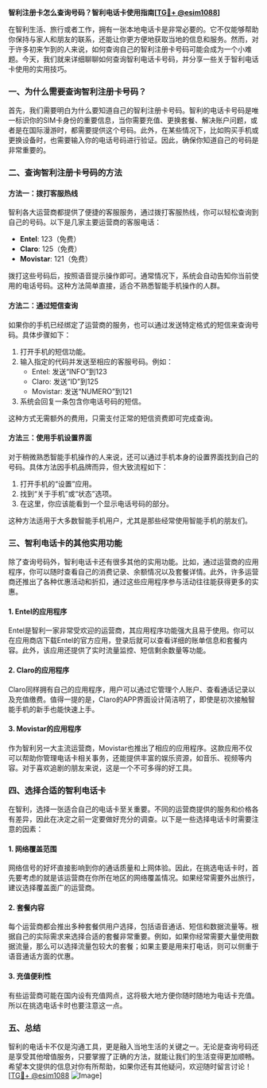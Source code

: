 **智利注册卡怎么查询号码？智利电话卡使用指南[[TG💪+ @esim1088](https://t.me/s/esim1088)]**

在智利生活、旅行或者工作，拥有一张本地电话卡是非常必要的。它不仅能够帮助你保持与家人和朋友的联系，还能让你更方便地获取当地的信息和服务。然而，对于许多初来乍到的人来说，如何查询自己的智利注册卡号码可能会成为一个小难题。今天，我们就来详细聊聊如何查询智利电话卡号码，并分享一些关于智利电话卡使用的实用技巧。

### 一、为什么需要查询智利注册卡号码？

首先，我们需要明白为什么要知道自己的智利注册卡号码。智利的电话卡号码是唯一标识你的SIM卡身份的重要信息，当你需要充值、更换套餐、解决账户问题，或者是在国际漫游时，都需要提供这个号码。此外，在某些情况下，比如购买手机或更换设备时，也需要输入你的电话号码进行验证。因此，确保你知道自己的号码是非常重要的。

### 二、查询智利注册卡号码的方法

#### 方法一：拨打客服热线
智利各大运营商都提供了便捷的客服服务，通过拨打客服热线，你可以轻松查询到自己的号码。以下是几家主要运营商的客服电话：
- **Entel**: 123（免费）
- **Claro**: 125（免费）
- **Movistar**: 121（免费）

拨打这些号码后，按照语音提示操作即可。通常情况下，系统会自动告知你当前使用的电话号码。这种方法简单直接，适合不熟悉智能手机操作的人群。

#### 方法二：通过短信查询
如果你的手机已经绑定了运营商的服务，也可以通过发送特定格式的短信来查询号码。具体步骤如下：
1. 打开手机的短信功能。
2. 输入指定的代码并发送至相应的客服号码。例如：
   - Entel: 发送“INFO”到123
   - Claro: 发送“ID”到125
   - Movistar: 发送“NUMERO”到121
3. 系统会回复一条包含你电话号码的短信。

这种方式无需额外的费用，只需支付正常的短信资费即可完成查询。

#### 方法三：使用手机设置界面
对于稍微熟悉智能手机操作的人来说，还可以通过手机本身的设置界面找到自己的号码。具体方法因手机品牌而异，但大致流程如下：
1. 打开手机的“设置”应用。
2. 找到“关于手机”或“状态”选项。
3. 在这里，你应该能看到一个显示电话号码的部分。

这种方法适用于大多数智能手机用户，尤其是那些经常使用智能手机的朋友们。

### 三、智利电话卡的其他实用功能

除了查询号码外，智利电话卡还有很多其他的实用功能。比如，通过运营商的应用程序，你可以随时查看自己的消费记录、余额情况以及套餐详情。此外，许多运营商还推出了各种优惠活动和折扣，通过这些应用程序参与活动往往能获得更多的实惠。

#### 1. Entel的应用程序
Entel是智利一家非常受欢迎的运营商，其应用程序功能强大且易于使用。你可以在应用商店下载Entel的官方应用，登录后就可以查看详细的账单信息和套餐内容。此外，该应用还提供了实时流量监控、短信剩余数量等功能。

#### 2. Claro的应用程序
Claro同样拥有自己的应用程序，用户可以通过它管理个人账户、查看通话记录以及充值缴费。值得一提的是，Claro的APP界面设计简洁明了，即使是初次接触智能手机的新手也能快速上手。

#### 3. Movistar的应用程序
作为智利另一大主流运营商，Movistar也推出了相应的应用程序。这款应用不仅可以帮助你管理电话卡相关事务，还能提供丰富的娱乐资源，如音乐、视频等内容。对于喜欢追剧的朋友来说，这是一个不可多得的好工具。

### 四、选择合适的智利电话卡

在智利，选择一张适合自己的电话卡至关重要。不同的运营商提供的服务和价格各有差异，因此在决定之前一定要做好充分的调查。以下是一些选择电话卡时需要注意的因素：

#### 1. 网络覆盖范围
网络信号的好坏直接影响到你的通话质量和上网体验。因此，在挑选电话卡时，首先要考虑的就是该运营商在你所在地区的网络覆盖情况。如果经常需要外出旅行，建议选择覆盖面广的运营商。

#### 2. 套餐内容
每个运营商都会推出多种套餐供用户选择，包括语音通话、短信和数据流量等。根据自己的实际需求来选择合适的套餐非常重要。例如，如果你经常需要大量使用数据流量，那么可以选择流量包较大的套餐；如果主要是用来打电话，则可以侧重于语音通话方面的优惠。

#### 3. 充值便利性
有些运营商可能在国内设有充值网点，这将极大地方便你随时随地为电话卡充值。所以在挑选电话卡时也要注意这一点。

### 五、总结

智利的电话卡不仅是沟通工具，更是融入当地生活的关键之一。无论是查询号码还是享受其他增值服务，只要掌握了正确的方法，就能让我们的生活变得更加顺畅。希望本文提供的信息对你有所帮助，如果你还有其他疑问，欢迎随时留言讨论！[[TG💪+ @esim1088](https://t.me/s/esim1088) ![Image](https://i.postimg.cc/4NQfJmqS/Snipaste-2025-05-13-00-14-12.png)]